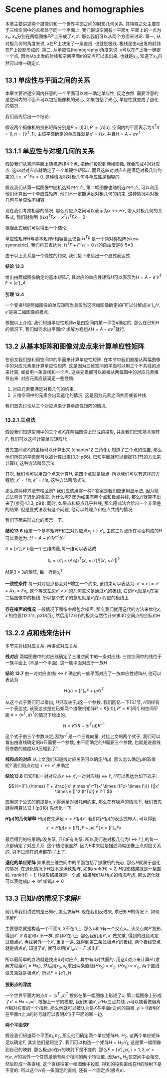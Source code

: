 # Scene planes and homographies

本章主要讲述两个摄像机和一个世界平面之间的射影几何关系.
其特殊之处主要在于三维空间中的点都处于同一个平面上. 
我们假设空间有一平面$\pi$, 平面上的一点为$x_{\pi}$. $x_{\pi}$分别在两幅图像$P P'$上形成了$x,x'$.
那么我们可以从两个方面来讨论: 第一, 从对极几何的角度来说, $x$在$P'$上决定了一条直线, 也就是极线. 极线是由$x$出发的射线在$P'$上投影形成的. 第二, 从单应性(homography)角度来说, $x$可以在$P'$上唯一确定一个点, 因为从$x$出发的射线和空间平面$\pi$的交点可以求出来, 也就是$x_{\pi}$, 知道了$x_{\pi}$自然可以唯一确定$x'$. 

## 13.1 单应性与平面之间的关系

本章主要讲述空间内任意的一个平面可以唯一确定单应性, 反之亦然. 需要注意的是空间内的平面不可以包括摄像机的光心, 如果包括了光心, 单应性就变成了退化的情况.

我们首先给出一个结论:

假设两个摄像机的投影矩阵分别是$P=[I|0],P'=[A|a]$, 空间内的平面表示为$\pi^T X = 0, \pi=(V^T, 1)$, 由该平面确定的单应性就是$x'=Hx$, 并且$H = A-av^T$

## 13.1.1 单应性与对极几何的关系

假设我们从空间平面上随机选择4个点, 把他们投影到两幅图像, 就会形成4对对应点. 这四对对应点就确定了一个单硬性矩阵$H$. 而且这四对对应点是满足对极几何约束的, i.e. $x'^T F x = 0$. 这种情况叫对极几何与单应性是相容的.

假设我们从第一幅图像中随机选择四个点, 第二幅图像也随机选四个点, 可以利用他们计算出一个单应性矩阵, 他们不一定能满足对极几何的约束. 这种情况叫对极几何与单应性不相容.

现在我们考虑相容的情况. 那么对应点之间可以表示为$x \leftrightarrow Hx$, 带入对极几何的关系式, 我们就得到 $(Hx)^T F x = x^T H^T Fx = 0$

根据此式我们可以得出一个结论:

单应性矩阵$H$与基本矩阵$F$相容当且仅当 $H^T F$ 是一个斜对称矩阵(skew-symmetric), 我们将其表达为: $H^T F + F^T H =0$ $H$的自由度是8-5=3

由于以上关系是一个隐性的约束, 我们接下来给出一个显式表达式.

**结论 13.3**

给出由两幅图像确定的基本矩阵$F$, 其对应的单应性矩阵$H$可以表示为$H=A-e'V^T$ $F=[e']_\times A$

**引理 13.4**

一个变换$H$是两幅图像的单应矩阵当且仅当这两幅图像确定的$F$可以分解成$[e']_\times H$, $e'$是第二幅图像的极点.

根据以上介绍, 我们知道单应性矩阵$H$是由空间内某一平面$\pi$确定的, 那么在已知$H$的情况下, 我们如何求出平面$\pi$? 求解方程组$\lambda H=A-av^T$就行.

## 13.2 从基本矩阵和图像对应点来计算单应性矩阵

在前文我们是利用空间中的平面来计算单应性矩阵. 在本节中我们直接从两幅图像中的对应元素来计算单应性矩阵. 这是因为三维空间的平面可以用三个不共线的点来计算, 或者用一条直线和一个点. 这些元素都可以直接从两幅图中的对应元素推导出来. 对应元素应该满足一些性质:

1. 对应元素要满足对极几何的约束.
2. 三维空间中的元素会出现退化的情况, 这是因为元素之间共面或者共线.

我们首先讨论从三个对应点来计算单应性矩阵的情况.

### 13.2.1 三点法

假设我们知道空间中的三个点$X_i$在两幅图像上形成的投影, 并且我们已知基本矩阵$F$, 我们可以这样计算单应矩阵$H$:

首先空间点$X_i$的坐标可以计算出来 (chapter12 三角化), 知道了三个点的位置, 那么他们所在的平面就可以被计算出来(3.3-p66), 已知平面就可以根据13.1节的方法来计算$H$, 这种方法叫显示法

其次, 我们也可以用四个点来计算$H$, 第四个点就是极点. 所以我们可以有这样的方程组: $x'=Hx, e'=He$, 这种方法叫隐式法

那么这两种方法有啥区别? 我们应该用哪一种? 答案是我们应该用显示法, 因为隐式法包含了退化的情况. 为什么呢? 因为如果有两个点和极点共线, 那么$H$就算不出来了(参见4.1.3, p91). 同时, 如果点和极点几乎共线, 那么隐式法会给出一个非常差的结果. 但是显式法没有这个问题, 他可以处理点和极点共线的情况.

我们下面来形式化的表示一下.

**结论13.6** 给定一个基本矩阵$F$和三对对应点$x_i \leftrightarrow x'_i$, 由这三对点所在平面构成的$H$可以表达为: $H=A-e'(M^{-1}b)^T$

$A=[e']_\times F$ $b$是一个三维向量,每一维可以表达成

$$
b_i = (x'_i \times (Ax_i))^T (x'_i \times e')/||x'_i \times e'||^2
$$

$M$是$3 \times 3$的矩阵, 每一行是$x_i^T$

**一致性条件** 每一对对应点都会对$H$增加一个约束, 该约束可以表达为: $e' \times x'_i = e' \times Ax_i = Fx_i$, 这个等式左边$e' \times x'_i$的几何意义是通过$x'_i$的极线, 右边$F x_i$就是$x_i$在第二幅图像中的极线. 所以整个式子的意思就是$x'_i$在$x_i$对应的极线上

**存在噪声的情况** 一般情况下图像中都包含噪声, 那么我们就用迭代的方法来优化$x,x'$的位置(12.1节, p318页), 然后用12.6节的极大似然估计来求3D空间点的坐标和$H$

## 13.2.2 点和线来估计$H$

本节先将线对应关系, 再讲点对应关系.

**线对应** 两幅图像中的对应线确定了三维空间中的一条对应线. 三维空间中的线位于一族平面上 (不是一个平面). 这一族平面对应于一族$H$

**结论 13.7** 由一对对应直线$l \leftrightarrow l'$ 确定的一族平面对应了一族单应性矩阵$H$, 他可以表达为

$$
H(\mu) = [l']_{\times} F + \mu e'l^T
$$

从这个式子我们可以看出, $H$只取决于$\mu$这一个参数. 我们回忆一下13.1节, $H$同样有一个表达式, 该表达式是在已知两个摄像机矩阵$P=K[I|0],P'=K'[R|t]$ 和空间平面 $\pi=(n^T,d)^T$的情况下给出的.

$$
H=K'(R-tn^T/d)K^{-1}
$$

这个式子由三个参数决定,因为$n^T$是一个三维向量. 对比上文的两个式子, 我们可以看出由直线确定的$H$只需要一个参数, 由平面确定的$H$需要三个参数, 也就是说直线将参数的维度从3压缩到了1

**线和点的对应** 从上文我们知道线对应关系可以确定$H(\mu)$, 那么怎么确定$\mu$的取值呢? 我们用点对应 $x \leftrightarrow x'$ 来确定

**结论13.8** 已知$F$和一对对应点$x \leftrightarrow x'$,一对对应线$l \leftrightarrow l'$, $H$可以表达为如下式子:

$$
H=[l']_{\times} F + \frac{(x' \times e')^T(x' \times ((Fx) \times l'))} {||x' \times e'||^2 (l^Tx)} e'l^T
$$

应用这个公式的前提是$x, x'$得满足对极几何约束, 那么在有噪声的情况下, 我们首先就得用算法12.1 (p318) 先优化一下.

**$H(\mu)$的几何解释**
$H(\mu)$首先满足 $x=H(\mu)x'$. 我们将$H(\mu)$的表达式带入, 可以得到
$$
x'=H(\mu)x = ([l']_{\times} F + \mu e'l^T)x = [l']_{\times}Fx
$$

最后得到的结果跟$\mu$没关系, 只和$F$有关系. 所以我们说对极几何为$l \leftrightarrow l'$上的每一点都确定了对应关系. 这个结论很显然. 因为$F$本来就是描述两幅图像上点对应关系的, 只不过现在的点都在$l, l'$上了.

**退化的单应矩阵** 如果说三维空间中的平面包括了摄像机的光心, 那么$H$就属于退化的情况. 在退化情况下$H$就不是满秩矩阵, 如果$rank(H)=2$, $H$投影结果就是一条直线. $rank(H) = 1$, $H$投影结果就是一个点. 如果我们从$H(\mu)$的情况考虑, 那么退化就可以表达成$\mu \rightarrow \inf$或者$\mu \rightarrow 0$

## 13.3 已知$H$的情况下求解$F$

前几章我们讲述的是已知$F$, 怎么求解$H$. 现在我们反过来, 求已知$H$的情况下, 如何求解$F$.

主要思路就是构造一个平面$\pi$, $X$不在$\pi$上. 那么$x$和$\pi$有一个交点$x_{\pi}$, 该交点向$P'$投影, 得到$\tilde{x}'$. $\tilde{x}'$肯定和$x'$不一样, 除非$X$在$\pi$上. 那么我们用$\tilde{x}', x'$ 做叉乘, 得到的线段肯定过极点$e'$, 再找另外一个$\tilde{x}'$, 重复一遍, 就得到第二条过极点$e'$的极线, 两个极线交点就是极点$e'$, 知道了$e'$, 就可以用$[e']_{\times} H =F$ 求出$F$.

所以最简单的办法就是找出6对对应点, 其中有4对共面的. 用这4对点来计算$H$ (求解方程组$x'_i=Hx_i$), 然后用$x_5,x_6$求出两条直线$(Hx_5) \times x'_5$, $(Hx_6) \times x'_6$, 两个直线做叉乘就是极点$e'$, 所以$F=[e']_{\times} H$

**投影点的深度**

一个世界平面内的点$X=(x^T,\rho)^T$ 投影在第一幅图像上形成了$x$, 第二幅图像上形成了$x'=Hx+\rho e'$, 根据上一节的模型, 我们知道$x', e' Hx$三点共线. $\rho$可以被看做偏离$H$相对程度的一个指标. 那么他就可以被认为是$X$与平面$\pi$之间的距离. $\rho=0$表明$X$在平面$\pi$上 $\rho$的符号就可以表明$X$位于平面的哪一边.

**两个平面求F**

假设我们知道两个平面$\pi_1,\pi_2$, 那么他们确定两个单应矩阵$H_1,H_2$. 这两个单应矩阵足以确定$F$, 其实他们是超定了. 我们可以构造一个矩阵$H=H_2 H_1$, 这是第一幅图像到自己的映射. 那么极点$e$在$H$的映射下是不变的. 那么$F=[e']_{\times} H_i, i=1,2, e'=H_ie$, $H$的另外一个性质是他有两个相同的两个特征值. 因为$H_1,H_2$在空间中会相交,然后形成一条直线. 这个直线往第一幅图像中投影, 得到的投影直线在$H$的映射下是不变的. 所以这个$H$有一条固定的直线, 还有一个固定点(极点$e$).



